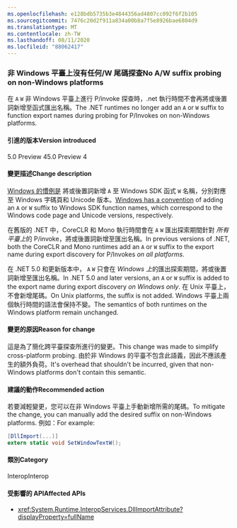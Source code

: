```yaml
---
ms.openlocfilehash: e128bdb5735b3e4844356ad4807cc092f6f2b105
ms.sourcegitcommit: 7476c20d2f911a834a00b8a7f5e8926bae6804d9
ms.translationtype: MT
ms.contentlocale: zh-TW
ms.lasthandoff: 08/11/2020
ms.locfileid: "88062417"
---
```

### <a name="no-aw-suffix-probing-on-non-windows-platforms"></a><span data-ttu-id="89a2a-101">非 Windows 平臺上沒有任何/W 尾碼探查</span><span class="sxs-lookup"><span data-stu-id="89a2a-101">No A/W suffix probing on non-Windows platforms</span></span>

<span data-ttu-id="89a2a-102">在 `A` `W` 非 Windows 平臺上進行 P/invoke 探查時，.net 執行時間不會再將或後置詞新增至函式匯出名稱。</span><span class="sxs-lookup"><span data-stu-id="89a2a-102">The .NET runtimes no longer add an `A` or `W` suffix to function export names during probing for P/Invokes on non-Windows platforms.</span></span>

#### <a name="version-introduced"></a><span data-ttu-id="89a2a-103">引進的版本</span><span class="sxs-lookup"><span data-stu-id="89a2a-103">Version introduced</span></span>

<span data-ttu-id="89a2a-104">5.0 Preview 4</span><span class="sxs-lookup"><span data-stu-id="89a2a-104">5.0 Preview 4</span></span>

#### <a name="change-description"></a><span data-ttu-id="89a2a-105">變更描述</span><span class="sxs-lookup"><span data-stu-id="89a2a-105">Change description</span></span>

<span data-ttu-id="89a2a-106">[Windows 的慣例是](/windows/win32/intl/conventions-for-function-prototypes) 將或後置詞新增 `A` 至 Windows SDK 函式 `W` 名稱，分別對應至 Windows 字碼頁和 Unicode 版本。</span><span class="sxs-lookup"><span data-stu-id="89a2a-106">[Windows has a convention](/windows/win32/intl/conventions-for-function-prototypes) of adding an `A` or `W` suffix to Windows SDK function names, which correspond to the Windows code page and Unicode versions, respectively.</span></span>

<span data-ttu-id="89a2a-107">在舊版的 .NET 中，CoreCLR 和 Mono 執行時間會在 `A` `W` 匯出探索期間針對 *所有平臺上*的 P/invoke，將或後置詞新增至匯出名稱。</span><span class="sxs-lookup"><span data-stu-id="89a2a-107">In previous versions of .NET, both the CoreCLR and Mono runtimes add an `A` or `W` suffix to the export name during export discovery for P/Invokes *on all platforms*.</span></span>

<span data-ttu-id="89a2a-108">在 .NET 5.0 和更新版本中， `A` `W` 只會在 *Windows 上*的匯出探索期間，將或後置詞新增至匯出名稱。</span><span class="sxs-lookup"><span data-stu-id="89a2a-108">In .NET 5.0 and later versions, an `A` or `W` suffix is added to the export name during export discovery *on Windows only*.</span></span> <span data-ttu-id="89a2a-109">在 Unix 平臺上，不會新增尾碼。</span><span class="sxs-lookup"><span data-stu-id="89a2a-109">On Unix platforms, the suffix is not added.</span></span> <span data-ttu-id="89a2a-110">Windows 平臺上兩個執行時間的語法會保持不變。</span><span class="sxs-lookup"><span data-stu-id="89a2a-110">The semantics of both runtimes on the Windows platform remain unchanged.</span></span>

#### <a name="reason-for-change"></a><span data-ttu-id="89a2a-111">變更的原因</span><span class="sxs-lookup"><span data-stu-id="89a2a-111">Reason for change</span></span>

<span data-ttu-id="89a2a-112">這是為了簡化跨平臺探查所進行的變更。</span><span class="sxs-lookup"><span data-stu-id="89a2a-112">This change was made to simplify cross-platform probing.</span></span> <span data-ttu-id="89a2a-113">由於非 Windows 的平臺不包含此語義，因此不應該產生的額外負荷。</span><span class="sxs-lookup"><span data-stu-id="89a2a-113">It's overhead that shouldn't be incurred, given that non-Windows platforms don't contain this semantic.</span></span>

#### <a name="recommended-action"></a><span data-ttu-id="89a2a-114">建議的動作</span><span class="sxs-lookup"><span data-stu-id="89a2a-114">Recommended action</span></span>

<span data-ttu-id="89a2a-115">若要減輕變更，您可以在非 Windows 平臺上手動新增所需的尾碼。</span><span class="sxs-lookup"><span data-stu-id="89a2a-115">To mitigate the change, you can manually add the desired suffix on non-Windows platforms.</span></span> <span data-ttu-id="89a2a-116">例如：</span><span class="sxs-lookup"><span data-stu-id="89a2a-116">For example:</span></span>

```csharp
[DllImport(...)]
extern static void SetWindowTextW();
```

#### <a name="category"></a><span data-ttu-id="89a2a-117">類別</span><span class="sxs-lookup"><span data-stu-id="89a2a-117">Category</span></span>

<span data-ttu-id="89a2a-118">Interop</span><span class="sxs-lookup"><span data-stu-id="89a2a-118">Interop</span></span>

#### <a name="affected-apis"></a><span data-ttu-id="89a2a-119">受影響的 API</span><span class="sxs-lookup"><span data-stu-id="89a2a-119">Affected APIs</span></span>

- <xref:System.Runtime.InteropServices.DllImportAttribute?displayProperty=fullName>

<!--

#### Affected APIs

- `T:System.Runtime.InteropServices.DllImportAttribute`

-->
